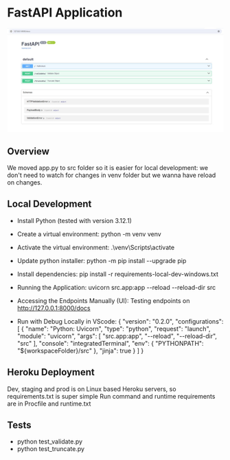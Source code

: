 # FastAPI Application

![Application Screenshot](images/test_enpoints.jpeg)

## Overview

We moved app.py to src folder so it is easier for local development:
we don't need to watch for changes in venv folder but we wanna have reload on changes.

## Local Development

- Install Python (tested with version 3.12.1)

- Create a virtual environment:
python -m venv venv

- Activate the virtual environment:
.\venv\Scripts\activate

- Update python installer:
python -m pip install --upgrade pip

- Install dependencies:
pip install -r requirements-local-dev-windows.txt

- Running the Application:
uvicorn src.app:app --reload --reload-dir src

- Accessing the Endpoints Manually (UI):
Testing endpoints on http://127.0.0.1:8000/docs

- Run with Debug Locally in VScode:
{
    "version": "0.2.0",
    "configurations": [
        {
            "name": "Python: Uvicorn",
            "type": "python",
            "request": "launch",
            "module": "uvicorn",
            "args": [
                "src.app:app",
                "--reload",
                "--reload-dir",
                "src"
            ],
            "console": "integratedTerminal",
            "env": {
                "PYTHONPATH": "${workspaceFolder}/src"
            },
            "jinja": true
        }
    ]
}

## Heroku Deployment
Dev, staging and prod is on Linux based Heroku servers, so requirements.txt is super simple
Run command and runtime requirements are in Procfile and runtime.txt

## Tests
- python test_validate.py
- python test_truncate.py
